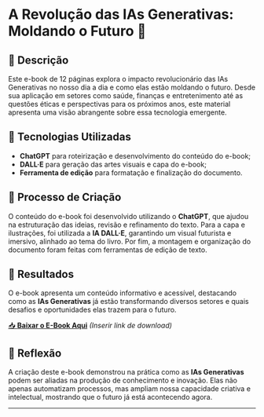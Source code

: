 # **A Revolução das IAs Generativas: Moldando o Futuro** 🚀  

## 📒 **Descrição**  
Este e-book de 12 páginas explora o impacto revolucionário das IAs Generativas no nosso dia a dia e como elas estão moldando o futuro. Desde sua aplicação em setores como saúde, finanças e entretenimento até as questões éticas e perspectivas para os próximos anos, este material apresenta uma visão abrangente sobre essa tecnologia emergente.  

## 🤖 **Tecnologias Utilizadas**  
- **ChatGPT** para roteirização e desenvolvimento do conteúdo do e-book;  
- **DALL·E** para geração das artes visuais e capa do e-book;  
- **Ferramenta de edição** para formatação e finalização do documento.  

## 🧐 **Processo de Criação**  
O conteúdo do e-book foi desenvolvido utilizando o **ChatGPT**, que ajudou na estruturação das ideias, revisão e refinamento do texto. Para a capa e ilustrações, foi utilizada a **IA DALL·E**, garantindo um visual futurista e imersivo, alinhado ao tema do livro. Por fim, a montagem e organização do documento foram feitas com ferramentas de edição de texto.  

## 🚀 **Resultados**  
O e-book apresenta um conteúdo informativo e acessível, destacando como as **IAs Generativas** já estão transformando diversos setores e quais desafios e oportunidades elas trazem para o futuro.  

[📥 **Baixar o E-Book Aqui**](#) _(Inserir link de download)_  

## 💭 **Reflexão**  
A criação deste e-book demonstrou na prática como as **IAs Generativas** podem ser aliadas na produção de conhecimento e inovação. Elas não apenas automatizam processos, mas ampliam nossa capacidade criativa e intelectual, mostrando que o futuro já está acontecendo agora.  

---

